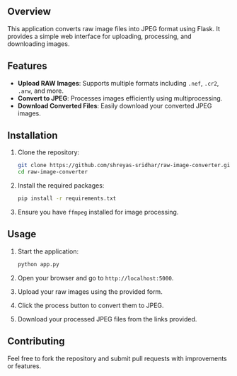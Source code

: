## Overview
This application converts raw image files into JPEG format using Flask. It provides a simple web interface for uploading, processing, and downloading images.

## Features
- **Upload RAW Images**: Supports multiple formats including `.nef`, `.cr2`, `.arw`, and more.
- **Convert to JPEG**: Processes images efficiently using multiprocessing.
- **Download Converted Files**: Easily download your converted JPEG images.

## Installation
1. Clone the repository:
   ```bash
   git clone https://github.com/shreyas-sridhar/raw-image-converter.git
   cd raw-image-converter
   ```

2. Install the required packages:
   ```bash
   pip install -r requirements.txt
   ```

3. Ensure you have `ffmpeg` installed for image processing.

## Usage
1. Start the application:
   ```bash
   python app.py
   ```

2. Open your browser and go to `http://localhost:5000`.

3. Upload your raw images using the provided form.

4. Click the process button to convert them to JPEG.

5. Download your processed JPEG files from the links provided.

## Contributing
Feel free to fork the repository and submit pull requests with improvements or features.

